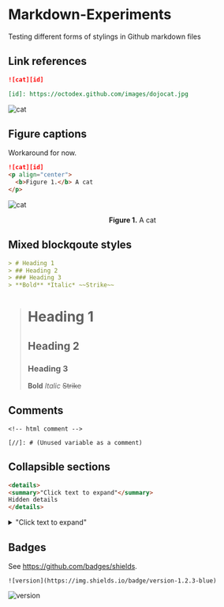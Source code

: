 # Markdown-Experiments
Testing different forms of stylings in Github markdown files

## Link references

```markdown
![cat][id]

[id]: https://octodex.github.com/images/dojocat.jpg
```

![cat][id]

[id]: https://octodex.github.com/images/dojocat.jpg

## Figure captions

Workaround for now. 

```markdown
![cat][id]
<p align="center">
  <b>Figure 1.</b> A cat
</p>
```

![cat][id]
<p align="center">
  <b>Figure 1.</b> A cat
</p>

## Mixed blockqoute styles

```markdown
> # Heading 1
> ## Heading 2
> ### Heading 3
> **Bold** *Italic* ~~Strike~~
```

> # Heading 1
> ## Heading 2
> ### Heading 3
> **Bold** *Italic* ~~Strike~~

## Comments

```
<!-- html comment -->

[//]: # (Unused variable as a comment)
```

<!-- html comment -->

[//]: # (Unused link reference as a comment)


## Collapsible sections

```html
<details>
<summary>"Click text to expand"</summary>
Hidden details
</details>
```


<details>
<summary>"Click text to expand"</summary>
Hidden details
</details>
  
## Badges

See https://github.com/badges/shields.

```
![version](https://img.shields.io/badge/version-1.2.3-blue)
```

![version](https://img.shields.io/badge/version-1.2.3-blue)
